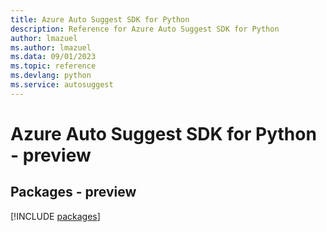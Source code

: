 ```yaml
---
title: Azure Auto Suggest SDK for Python
description: Reference for Azure Auto Suggest SDK for Python
author: lmazuel
ms.author: lmazuel
ms.data: 09/01/2023
ms.topic: reference
ms.devlang: python
ms.service: autosuggest
---
```

# Azure Auto Suggest SDK for Python - preview
## Packages - preview
[!INCLUDE [packages](auto-suggest-index.md)]
